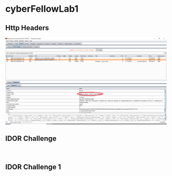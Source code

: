 # cyberFellowLab1

## Http Headers
<img src='lab1Http.jpg' title='Http header' width='' alt='' />

## IDOR Challenge 
<img src='IDOR1.gif' title='IDOR challenge' width='' alt='' />




## IDOR Challenge 1
<img src='IDORa1.gif' title='IDOR challenge 1' width='' alt='' />



